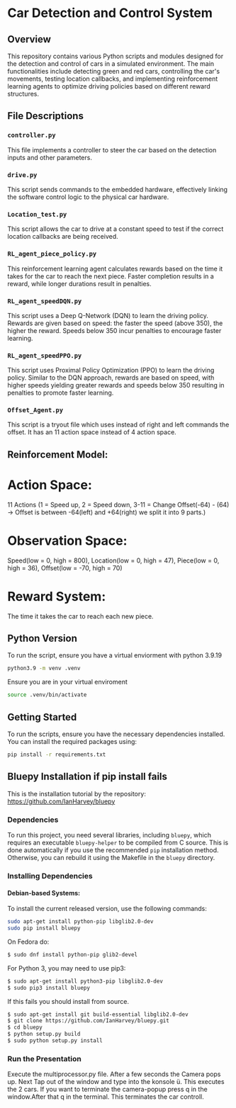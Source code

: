 # Car Detection and Control System

## Overview

This repository contains various Python scripts and modules designed for the detection and control of cars in a simulated environment. The main functionalities include detecting green and red cars, controlling the car's movements, testing location callbacks, and implementing reinforcement learning agents to optimize driving policies based on different reward structures.

## File Descriptions

### `controller.py`
This file implements a controller to steer the car based on the detection inputs and other parameters.

### `drive.py`
This script sends commands to the embedded hardware, effectively linking the software control logic to the physical car hardware.

### `Location_test.py`
This script allows the car to drive at a constant speed to test if the correct location callbacks are being received.

### `RL_agent_piece_policy.py`
This reinforcement learning agent calculates rewards based on the time it takes for the car to reach the next piece. Faster completion results in a reward, while longer durations result in penalties.

### `RL_agent_speedDQN.py`
This script uses a Deep Q-Network (DQN) to learn the driving policy. Rewards are given based on speed: the faster the speed (above 350), the higher the reward. Speeds below 350 incur penalties to encourage faster learning.

### `RL_agent_speedPPO.py`
This script uses Proximal Policy Optimization (PPO) to learn the driving policy. Similar to the DQN approach, rewards are based on speed, with higher speeds yielding greater rewards and speeds below 350 resulting in penalties to promote faster learning.

### `Offset_Agent.py`
This script is a tryout file which uses instead of right and left commands the offset. It has an 11 action space instead of 4 action space. 


 
## Reinforcement Model:

# Action Space: 

11 Actions (1 = Speed up, 2 = Speed down, 3-11 = Change Offset(-64) - (64) -> Offset is between -64(left) and +64(right) we split it into 9 parts.)

# Observation Space:

Speed(low = 0, high = 800), Location(low = 0, high = 47), Piece(low = 0, high = 36), Offset(low = -70, high = 70)

# Reward System: 

The time it takes the car to reach each new piece.

## Python Version

To run the script, ensure you have a virtual enviorment with python 3.9.19

```bash
python3.9 -m venv .venv
```

Ensure you are in your virtual enviroment
```bash
source .venv/bin/activate
```
## Getting Started

To run the scripts, ensure you have the necessary dependencies installed. You can install the required packages using:

```bash
pip install -r requirements.txt
```


## Bluepy Installation if pip install fails
This is the installation tutorial by the repository: https://github.com/IanHarvey/bluepy

### Dependencies

To run this project, you need several libraries, including `bluepy`, which requires an executable `bluepy-helper` to be compiled from C source. This is done automatically if you use the recommended `pip` installation method. Otherwise, you can rebuild it using the Makefile in the `bluepy` directory.

### Installing Dependencies

#### Debian-based Systems:

To install the current released version, use the following commands:

```sh
sudo apt-get install python-pip libglib2.0-dev
sudo pip install bluepy
```
On Fedora do:

```sh
$ sudo dnf install python-pip glib2-devel
```

For Python 3, you may need to use pip3:

```sh
$ sudo apt-get install python3-pip libglib2.0-dev
$ sudo pip3 install bluepy
```

If this fails you should install from source.
```sh
$ sudo apt-get install git build-essential libglib2.0-dev
$ git clone https://github.com/IanHarvey/bluepy.git
$ cd bluepy
$ python setup.py build
$ sudo python setup.py install
```

### Run the Presentation

Execute the multiprocessor.py file. After a few seconds the Camera pops up. Next Tap out of the window and type into the konsole ü. This executes the 2 cars. 
If you want to terminate the camera-popup press q in the window.After that q in the terminal. This terminates the car controll.